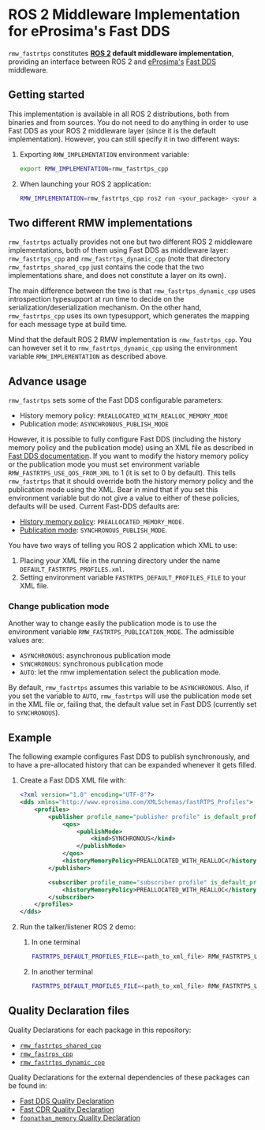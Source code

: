 # ROS 2 Middleware Implementation for eProsima's Fast DDS

`rmw_fastrtps` constitutes __[ROS 2](https://index.ros.org/doc/ros2/) default middleware implementation__, providing an interface between ROS 2 and [eProsima's](https://www.eprosima.com/index.php) [Fast DDS](https://github.com/eProsima/Fast-DDS) middleware.

## Getting started
This implementation is available in all ROS 2 distributions, both from binaries and from sources.
You do not need to do anything in order to use Fast DDS as your ROS 2 middleware layer (since it is the default implementation).
However, you can still specify it in two different ways:

1. Exporting `RMW_IMPLEMENTATION` environment variable:
    ```bash
    export RMW_IMPLEMENTATION=rmw_fastrtps_cpp
    ```
1. When launching your ROS 2 application:
    ```bash
    RMW_IMPLEMENTATION=rmw_fastrtps_cpp ros2 run <your_package> <your application>
    ```

## Two different RMW implementations

`rmw_fastrtps` actually provides not one but two different ROS 2 middleware implementations, both of them using Fast DDS as middleware layer: `rmw_fastrtps_cpp` and `rmw_fastrtps_dynamic_cpp` (note that directory `rmw_fastrtps_shared_cpp` just contains the code that the two implementations share, and does not constitute a layer on its own).

The main difference between the two is that `rmw_fastrtps_dynamic_cpp` uses introspection typesupport at run time to decide on the serialization/deserialization mechanism.
On the other hand, `rmw_fastrtps_cpp` uses its own typesupport, which generates the mapping for each message type at build time.

Mind that the default ROS 2 RMW implementation is `rmw_fastrtps_cpp`.
You can however set it to `rmw_fastrtps_dynamic_cpp` using the environment variable `RMW_IMPLEMENTATION` as described above.

## Advance usage

`rmw_fastrtps` sets some of the Fast DDS configurable parameters:
* History memory policy: `PREALLOCATED_WITH_REALLOC_MEMORY_MODE`
* Publication mode: `ASYNCHRONOUS_PUBLISH_MODE`

However, it is possible to fully configure Fast DDS (including the history memory policy and the publication mode) using an XML file as described in [Fast DDS documentation](https://fast-dds.docs.eprosima.com/en/latest/fastdds/xml_configuration/xml_configuration.html).
If you want to modify the history memory policy or the publication mode you must set environment variable `RMW_FASTRTPS_USE_QOS_FROM_XML` to 1 (it is set to 0 by default).
This tells `rmw_fastrtps` that it should override both the history memory policy and the publication mode using the XML.
Bear in mind that if you set this environment variable but do not give a value to either of these policies, defaults will be used.
Current Fast-DDS defaults are:
* [History memory policy](https://fast-dds.docs.eprosima.com/en/latest/fastdds/dds_layer/core/policy/eprosimaExtensions.html#rtpsendpointqos): `PREALLOCATED_MEMORY_MODE`.
* [Publication mode](https://fast-dds.docs.eprosima.com/en/latest/fastdds/dds_layer/core/policy/eprosimaExtensions.html#publishmodeqospolicy): `SYNCHRONOUS_PUBLISH_MODE`.

You have two ways of telling you ROS 2 application which XML to use:
1. Placing your XML file in the running directory under the name `DEFAULT_FASTRTPS_PROFILES.xml`.
2. Setting environment variable `FASTRTPS_DEFAULT_PROFILES_FILE` to your XML file.

### Change publication mode

Another way to change easily the publication mode is to use the environment variable `RMW_FASTRTPS_PUBLICATION_MODE`.
The admissible values are:
* `ASYNCHRONOUS`: asynchronous publication mode
* `SYNCHRONOUS`: synchronous publication mode
* `AUTO`: let the rmw implementation select the publication mode.

By default, `rmw_fastrtps` assumes this variable to be `ASYNCHRONOUS`.
Also, if you set the variable to `AUTO`, `rmw_fastrtps` will use the publication mode set in the XML file or, failing that, the default value set in Fast DDS (currently set to `SYNCHRONOUS`).

## Example

The following example configures Fast DDS to publish synchronously, and to have a pre-allocated history that can be expanded whenever it gets filled.

1. Create a Fast DDS XML file with:

    ```XML
    <?xml version="1.0" encoding="UTF-8"?>
    <dds xmlns="http://www.eprosima.com/XMLSchemas/fastRTPS_Profiles">
        <profiles>
            <publisher profile_name="publisher profile" is_default_profile="true">
                <qos>
                    <publishMode>
                        <kind>SYNCHRONOUS</kind>
                    </publishMode>
                </qos>
                <historyMemoryPolicy>PREALLOCATED_WITH_REALLOC</historyMemoryPolicy>
            </publisher>

            <subscriber profile_name="subscriber profile" is_default_profile="true">
                <historyMemoryPolicy>PREALLOCATED_WITH_REALLOC</historyMemoryPolicy>
            </subscriber>
        </profiles>
    </dds>
    ```

1. Run the talker/listener ROS 2 demo:
    1. In one terminal

        ```bash
        FASTRTPS_DEFAULT_PROFILES_FILE=<path_to_xml_file> RMW_FASTRTPS_USE_QOS_FROM_XML=1 RMW_IMPLEMENTATION=rmw_fastrtps_cpp ros2 run demo_nodes_cpp talker
        ```

    1. In another terminal

        ```bash
        FASTRTPS_DEFAULT_PROFILES_FILE=<path_to_xml_file> RMW_FASTRTPS_USE_QOS_FROM_XML=1 RMW_IMPLEMENTATION=rmw_fastrtps_cpp ros2 run demo_nodes_cpp listener
        ```

## Quality Declaration files

Quality Declarations for each package in this repository:

* [`rmw_fastrtps_shared_cpp`](rmw_fastrtps_shared_cpp/QUALITY_DECLARATION.md)
* [`rmw_fastrps_cpp`](rmw_fastrtps_cpp/QUALITY_DECLARATION.md)
* [`rmw_fastrtps_dynamic_cpp`](rmw_fastrtps_dynamic_cpp/QUALITY_DECLARATION.md)

Quality Declarations for the external dependencies of these packages can be found in:

* [Fast DDS Quality Declaration](https://github.com/eProsima/Fast-DDS/blob/master/QUALITY.md)
* [Fast CDR Quality Declaration](https://github.com/eProsima/Fast-CDR/blob/master/QUALITY.md)
* [`foonathan_memory` Quality Declaration](https://github.com/eProsima/Fast-DDS/blob/master/Quality_Declaration_foonathan_memory.md)  
